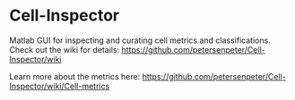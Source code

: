 # Cell-Inspector
Matlab GUI for inspecting and curating cell metrics and classifications. Check out the wiki for details: https://github.com/petersenpeter/Cell-Inspector/wiki

Learn more about the metrics here: https://github.com/petersenpeter/Cell-Inspector/wiki/Cell-metrics
